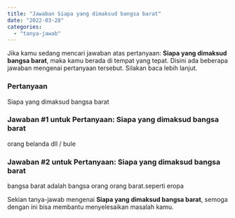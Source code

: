 ```yaml
---
title: "Jawaban Siapa yang dimaksud bangsa barat"
date: "2022-03-28"
categories: 
  - "tanya-jawab"
---
```


Jika kamu sedang mencari jawaban atas pertanyaan: **Siapa yang dimaksud bangsa barat**, maka kamu berada di tempat yang tepat. Disini ada beberapa jawaban mengenai pertanyaan tersebut. Silakan baca lebih lanjut.

### Pertanyaan

Siapa yang dimaksud bangsa barat

### Jawaban #1 untuk Pertanyaan: Siapa yang dimaksud bangsa barat

orang belanda dll / bule

### Jawaban #2 untuk Pertanyaan: Siapa yang dimaksud bangsa barat

bangsa barat adalah bangsa orang orang barat.seperti eropa

Sekian tanya-jawab mengenai **Siapa yang dimaksud bangsa barat**, semoga dengan ini bisa membantu menyelesaikan masalah kamu.
